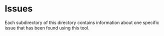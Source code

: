 Issues
======

Each subdirectory of this directory contains information about one specific issue that has been found using this tool.
